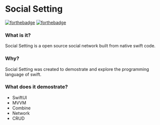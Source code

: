 # Social Setting
[![forthebadge](http://ForTheBadge.com/images/badges/made-with-swift.svg)](https://www.swift.org/)
[![forthebadge](https://forthebadge.com/images/badges/for-you.svg)](https://forthebadge.com)

### What is it?

Social Setting is a open source social network built from native swift code.

### Why?

Social Setting was created to demostrate and explore the programming language of swift.

### What does it demostrate?

* SwiftUI
* MVVM
* Combine
* Network
* CRUD
